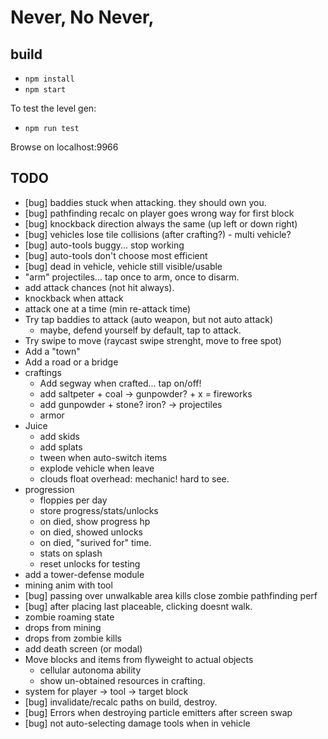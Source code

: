 # Never, No Never,

## build

* `npm install`
* `npm start`

To test the level gen:

* `npm run test`

Browse on localhost:9966

## TODO

* [bug] baddies stuck when attacking. they should own you.
* [bug] pathfinding recalc on player goes wrong way for first block
* [bug] knockback direction always the same (up left or down right)
* [bug] vehicles lose tile collisions (after crafting?) - multi vehicle?
* [bug] auto-tools buggy... stop working
* [bug] auto-tools don't choose most efficient
* [bug] dead in vehicle, vehicle still visible/usable
* "arm" projectiles... tap once to arm, once to disarm.
* add attack chances (not hit always).
* knockback when attack
* attack one at a time (min re-attack time)
* Try tap baddies to attack (auto weapon, but not auto attack)
  * maybe, defend yourself by default, tap to attack.
* Try swipe to move (raycast swipe strenght, move to free spot)
* Add a "town"
* Add a road or a bridge
* craftings
  * Add segway when crafted... tap on/off!
  * add saltpeter + coal -> gunpowder? + x = fireworks
  * add gunpowder + stone? iron? -> projectiles
  * armor
* Juice
  * add skids
  * add splats
  * tween when auto-switch items
  * explode vehicle when leave
  * clouds float overhead: mechanic! hard to see.
* progression
  * floppies per day
  * store progress/stats/unlocks
  * on died, show progress hp
  * on died, showed unlocks
  * on died, "surived for" time.
  * stats on splash
  * reset unlocks for testing
* add a tower-defense module
* mining anim with tool
* [bug] passing over unwalkable area kills close zombie pathfinding perf
* [bug] after placing last placeable, clicking doesnt walk.
* zombie roaming state
* drops from mining
* drops from zombie kills
* add death screen (or modal)
* Move blocks and items from flyweight to actual objects
  * cellular autonoma ability
  * show un-obtained resources in crafting.
* system for player -> tool -> target block
* [bug] invalidate/recalc paths on build, destroy.
* [bug] Errors when destroying particle emitters after screen swap
* [bug] not auto-selecting damage tools when in vehicle
